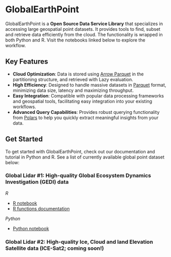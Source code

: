 # GlobalEarthPoint

GlobalEarthPoint is a **Open Source Data Service Library** that specializes in accessing large geospatial point datasets. It provides tools to find, subset and retrieve data efficiently from the cloud. The functionality is wrapped in both Python and R. Visit the notebooks linked below to explore the workflow.

## Key Features

- **Cloud Optimization**: Data is stored using [Arrow Parquet](https://arrow.apache.org/docs/python/parquet.html) in the partitioning structure, and retrieved with Lazy evaluation. 
- **High Efficiency**: Designed to handle massive datasets in [Parquet](https://parquet.apache.org/) format, minimizing data size, latency and maximizing throughput.
- **Easy Integration**: Compatible with popular data processing frameworks and geospatial tools, facilitating easy integration into your existing workflows.
- **Advanced Query Capabilities**: Provides robust querying functionality from [Polars](https://github.com/pola-rs/polars) to help you quickly extract meaningful insights from your data.


## Get Started

To get started with GlobalEarthPoint, check out our documentation and tutorial in Python and R. See a list of currently available global point dataset below:

### Global Lidar #1: High-quality Global Ecosystem Dynamics Investigation (GEDI) data

*R*

- [R notebook](R/R_GEDI_Access_S3.md)
- [R functions documentation](R/R_reference.md)

*Python*

- [Python notebook](Python/Python_GEDI_Access_S3.ipynb)

### Global Lidar #2: High-quality Ice, Cloud and land Elevation Satellite data (ICE-Sat2; coming soon!)